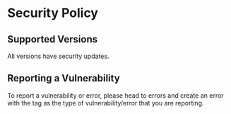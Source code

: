 # Security Policy

## Supported Versions

All versions have security updates.

## Reporting a Vulnerability

To report a vulnerability or error, please head to errors and create an error with the tag as the type of vulnerability/error that you are reporting.
